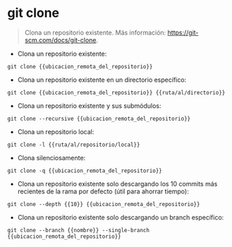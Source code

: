 # git clone

> Clona un repositorio existente.
> Más información: <https://git-scm.com/docs/git-clone>.

- Clona un repositorio existente:

`git clone {{ubicacion_remota_del_repositorio}}`

- Clona un repositorio existente en un directorio específico:

`git clone {{ubicacion_remota_del_repositorio}} {{ruta/al/directorio}}`

- Clona un repositorio existente y sus submódulos:

`git clone --recursive {{ubicacion_remota_del_repositorio}}`

- Clona un repositorio local:

`git clone -l {{ruta/al/repositorio/local}}`

- Clona silenciosamente:

`git clone -q {{ubicacion_remota_del_repositorio}}`

- Clona un repositorio existente solo descargando los 10 commits más recientes de la rama por defecto (útil para ahorrar tiempo):

`git clone --depth {{10}} {{ubicacion_remota_del_repositorio}}`

- Clona un repositorio existente solo descargando un branch específico:

`git clone --branch {{nombre}} --single-branch {{ubicacion_remota_del_repositorio}}`

